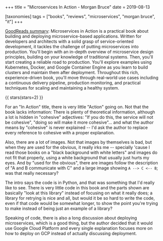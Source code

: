 +++
title = "Microservices In Action - Morgan Bruce"
date = 2019-08-13

[taxonomies]
tags = ["books", "reviews", "microservices", "morgan bruce", "it"]
+++

[GoodReads summary](https://www.goodreads.com/book/show/36579817-microservices-in-action):
Microservices in Action is a practical book about building and deploying
microservice-based applications. Written for developers and architects with a
solid grasp of service-oriented development, it tackles the challenge of
putting microservices into production. You'll begin with an in-depth overview
of microservice design principles, building on your knowledge of traditional
systems. Then, you'll start creating a reliable road to production. You'll
explore examples using Kubernetes, Docker, and Google Container Engine as you
learn to build clusters and maintain them after deployment. Throughout this
rich, experience-driven book, you'll move through real-world use cases
including a continuous delivery pipeline, production monitoring, and practical
techniques for scaling and maintaining a healthy system.

<!-- more -->

{{ stars(stars=2) }}

For an "In Action" title, there is very little "Action" going on. Not that the
book lacks information: There is plenty of theoretical information, although a
lot is hidden in "cohesive" adjectives: "If you do this, the service will not
be cohesive", "doing so will make it more cohesive"... and what the author
means by "cohesive" is never explained -- I'd ask the author to replace every
reference to cohesive with a proper explanation.

Also, there are a lot of images. Not that images by themselves is bad, but when
they are used for the obvious, it really irks me -- specially 'cause I read
those books on a "black background with white letters" and images do not fit
that properly, using a white background that usually just hurts my eyes. And by
"used for the obvious", there are images follow the description of "A and B
communicate with C" and a large image showing `A --> C <-- B`; was that really
necessary?

The intro says the code is in Python, and that was something that I'd really
like to see. There is very little code in this book and the parts shown are
basically "look at this library" instead of focusing on what it really does; a
library for retrying is nice and all, but would it be so hard to write the
code, even if that code would be somewhat longer, to show the point you're
trying to make instead of being just an example of a library?

Speaking of code, there is also a long discussion about deploying
microservices, which is a good thing, but the author decided that it would use
Google Cloud Platform and every single explanation focuses more on how to
deploy on GCP instead of actually discussing deployment. 
